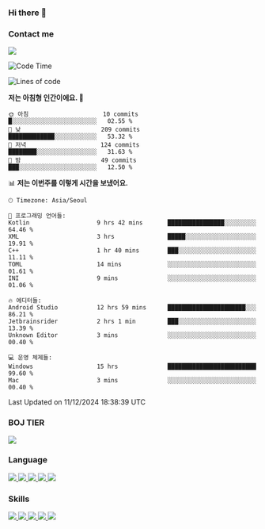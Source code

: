 ### Hi there 👋

<!-- Contact me-->
### Contact me
<a href="mailto:hiko1931@gmail.com">
    <img src="https://img.shields.io/badge/Gmail-D14836?logo=gmail&logoColor=white">
</a>

<!--START_SECTION:waka-->
![Code Time](http://img.shields.io/badge/Code%20Time-156%20hrs-blue)

![Lines of code](https://img.shields.io/badge/%EC%A0%80%EB%8A%94%20%EC%97%AC%ED%83%9C%EA%B9%8C%EC%A7%80%20-3.2%20million%20%EC%A4%84%EC%9D%98%20%EC%BD%94%EB%93%9C%EB%A5%BC%20%EC%9E%91%EC%84%B1%ED%96%88%EC%96%B4%EC%9A%94.-blue)

**저는 아침형 인간이에요. 🐤** 

```text
🌞 아침                     10 commits          █░░░░░░░░░░░░░░░░░░░░░░░░   02.55 % 
🌆 낮　                     209 commits         █████████████░░░░░░░░░░░░   53.32 % 
🌃 저녁                     124 commits         ████████░░░░░░░░░░░░░░░░░   31.63 % 
🌙 밤　                     49 commits          ███░░░░░░░░░░░░░░░░░░░░░░   12.50 % 
```


📊 **저는 이번주를 이렇게 시간을 보냈어요.** 

```text
🕑︎ Timezone: Asia/Seoul

💬 프로그래밍 언어들: 
Kotlin                   9 hrs 42 mins       ████████████████░░░░░░░░░   64.46 % 
XML                      3 hrs               █████░░░░░░░░░░░░░░░░░░░░   19.91 % 
C++                      1 hr 40 mins        ███░░░░░░░░░░░░░░░░░░░░░░   11.11 % 
TOML                     14 mins             ░░░░░░░░░░░░░░░░░░░░░░░░░   01.61 % 
INI                      9 mins              ░░░░░░░░░░░░░░░░░░░░░░░░░   01.06 % 

🔥 에디터들: 
Android Studio           12 hrs 59 mins      ██████████████████████░░░   86.21 % 
Jetbrainsrider           2 hrs 1 min         ███░░░░░░░░░░░░░░░░░░░░░░   13.39 % 
Unknown Editor           3 mins              ░░░░░░░░░░░░░░░░░░░░░░░░░   00.40 % 

💻 운영 체제들: 
Windows                  15 hrs              █████████████████████████   99.60 % 
Mac                      3 mins              ░░░░░░░░░░░░░░░░░░░░░░░░░   00.40 % 
```


 Last Updated on 11/12/2024 18:38:39 UTC
<!--END_SECTION:waka-->

<!-- BOJ -->
### BOJ TIER
[![](http://mazassumnida.wtf/api/v2/generate_badge?boj=swifter)](https://solved.ac/swifter)

### Language
<a href="https://java.com">
    <img src="https://img.shields.io/badge/Java-007396?logo=java&logoColor=white">
</a>
<a href="https://kotlinlang.org">
    <img src="https://img.shields.io/badge/Kotlin-7F52FF?logo=kotlin&logoColor=white">
</a>
<a href="https://developer.mozilla.org/ko/docs/Web/JavaScript">
    <img src="https://img.shields.io/badge/JavaScript-F7DF1E?logo=javascript&logoColor=white">
</a>
<a href="https://isocpp.org/">
    <img src="https://img.shields.io/badge/C++-00599C?logo=cplusplus&logoColor=white">
</a>
<a href="https://learn.microsoft.com/ko-kr/dotnet/csharp/">
    <img src="https://img.shields.io/badge/csharp-239120?logo=csharp&logoColor=white">
</a>


### Skills
<a href="https://developer.android.com">
    <img src="https://img.shields.io/badge/Android-3DDC84?logo=android&logoColor=white">
</a>
<a href="https://reactivex.io">
    <img src="https://img.shields.io/badge/ReactiveX-B7178C?logo=ReactiveX&logoColor=white">
</a>
<a href="https://nodejs.org">
    <img src="https://img.shields.io/badge/Node.js-339933?logo=node.js&logoColor=white">
</a>
<a href="https://unity.com/kr">
    <img src="https://img.shields.io/badge/unity-FFFFFF?logo=unity&logoColor=black">
</a>
<a href="https://www.unrealengine.com/ko">
    <img src="https://img.shields.io/badge/unrealengine-0E1128?logo=unrealengine&logoColor=white">
</a>
